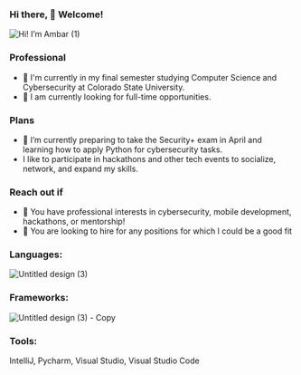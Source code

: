 ### Hi there, 👋 Welcome!  
![Hi! I’m Ambar (1)](https://github.com/aditi-rohan/aditi-rohan/assets/124546107/cbfb6b46-5134-4a85-9cf3-32da47b11afb)

### Professional
- 🏫 I'm currently in my final semester studying Computer Science and Cybersecurity at Colorado State University.  
- 🍎 I am currently looking for full-time opportunities.      

### Plans
- 🔭 I’m currently preparing to take the Security+ exam in April and learning how to apply Python for cybersecurity tasks.    
- I like to participate in hackathons and other tech events to socialize, network, and expand my skills.

### Reach out if
- 💬 You have professional interests in cybersecurity, mobile development, hackathons, or mentorship!
- 💬 You are looking to hire for any positions for which I could be a good fit
  
### **Languages:**  
![Untitled design (3)](https://github.com/aditi-rohan/aditi-rohan/assets/124546107/1243ccda-8781-45bc-b6c6-aa44b481dff6)

### **Frameworks:**  
![Untitled design (3) - Copy](https://github.com/aditi-rohan/aditi-rohan/assets/124546107/ba9a8f5e-698d-4637-8d9e-632400c813bc)

### **Tools:**  
IntelliJ, Pycharm, Visual Studio, Visual Studio Code  
